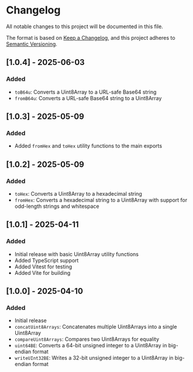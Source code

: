# Changelog

All notable changes to this project will be documented in this file.

The format is based on [Keep a Changelog](https://keepachangelog.com/en/1.0.0/),
and this project adheres to [Semantic Versioning](https://semver.org/spec/v2.0.0.html).

## [1.0.4] - 2025-06-03

### Added

- `toB64u`: Converts a Uint8Array to a URL-safe Base64 string
- `fromB64u`: Converts a URL-safe Base64 string to a Uint8Array

## [1.0.3] - 2025-05-09

### Added

- Added `fromHex` and `toHex` utility functions to the main exports

## [1.0.2] - 2025-05-09

### Added

- `toHex`: Converts a Uint8Array to a hexadecimal string
- `fromHex`: Converts a hexadecimal string to a Uint8Array with support for odd-length strings and whitespace

## [1.0.1] - 2025-04-11

### Added

- Initial release with basic Uint8Array utility functions
- Added TypeScript support
- Added Vitest for testing
- Added Vite for building

## [1.0.0] - 2025-04-10

### Added

- Initial release
- `concatUint8Arrays`: Concatenates multiple Uint8Arrays into a single Uint8Array
- `compareUint8Arrays`: Compares two Uint8Arrays for equality
- `uint64BE`: Converts a 64-bit unsigned integer to a Uint8Array in big-endian format
- `writeUInt32BE`: Writes a 32-bit unsigned integer to a Uint8Array in big-endian format
